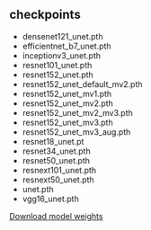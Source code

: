 ## checkpoints
- densenet121_unet.pth
- efficientnet_b7_unet.pth
- inceptionv3_unet.pth
- resnet101_unet.pth
- resnet152_unet.pth
- resnet152_unet_default_mv2.pth
- resnet152_unet_mv1.pth
- resnet152_unet_mv2.pth
- resnet152_unet_mv2_mv3.pth
- resnet152_unet_mv3.pth
- resnet152_unet_mv3_aug.pth
- resnet18_unet.pt
- resnet34_unet.pth
- resnet50_unet.pth
- resnext101_unet.pth
- resnext50_unet.pth
- unet.pth
- vgg16_unet.pth

[Download model weights](https://drive.google.com/drive/folders/1q3eMoLBZdHc3hl51wuHcTMaYs1aNNuFp?usp=sharing)
